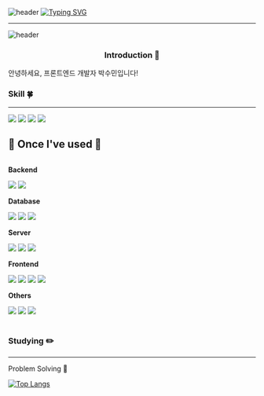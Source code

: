 ![header](https://capsule-render.vercel.app/api?type=waving&color=ff9750&text=&animation=twinkling&height=80)
[![Typing SVG](https://readme-typing-svg.demolab.com?font=Alkatra&weight=500&size=45&duration=3500&pause=3&color=ff9750&center=false&vCenter=false&multiline=true&repeat=true&width=1000&height=100&lines=Welcome+to+suemin's+GitHub!👋)](https://git.io/typing-svg)

<div align="left">

-------


![header](https://capsule-render.vercel.app/api?height=350&text=Frontend-Developer&desc=I'm+suemin%20&color=ff9750&type=venom&&stroke=ff9750)

### <center>Introduction 🙌</center>
안녕하세요, 프론트엔드 개발자 박수민입니다!


### Skill 🍀
---


<div>
  <img src="https://img.shields.io/badge/Typescript-3178C6?style=typescript&logo=typescript&logoColor=white"/>
  <img src="https://img.shields.io/badge/Javascript-F7DF1E?style=Javascript&logo=Javascript&logoColor=white"/>
  <img src="https://img.shields.io/badge/React-61DAFB?style=React&logo=React&logoColor=white"/>
  <img src="https://img.shields.io/badge/Vue.js-4FC08D?style=vuedotjst&logo=Vue.js&logoColor=white"/>

  
</div>


## 🔨 Once I've used 🔨
<div style="display:flex; flex-direction:column; align-items:flex-start;">
    <!-- Backend -->
    <p><strong>Backend</strong></p>
    <div>
        <img src="https://img.shields.io/badge/Java-007396?style=for-the-badge&logo=Java&logoColor=white"> 
        <img src="https://img.shields.io/badge/Spring Boot-6DB33F?style=for-the-badge&logo=spring boot&logoColor=white"> 
    </div>
    <!-- Database -->
    <p><strong>Database</strong></p>
    <div>
        <img src="https://img.shields.io/badge/oracle-F80000?style=for-the-badge&logo=oracle&logoColor=white"> 
        <img src="https://img.shields.io/badge/mysql-4479A1?style=for-the-badge&logo=mysql&logoColor=white"> 
        <img src="https://img.shields.io/badge/firebase-FFCA28?style=for-the-badge&logo=firebase&logoColor=white">
    </div>
    <!-- Server -->
    <p><strong>Server</strong></p>
    <div>
        <img src="https://img.shields.io/badge/linux-FCC624?style=for-the-badge&logo=linux&logoColor=black"> 
        <img src="https://img.shields.io/badge/apache tomcat-F8DC75?style=for-the-badge&logo=apachetomcat&logoColor=black">
        <img src="https://img.shields.io/badge/Amazon AWS-232F3E?style=for-the-badge&logo=amazon aws&logoColor=white"> 
    </div>
    <!-- Frontend -->
    <p><strong>Frontend</strong></p>
    <div>
        <img src="https://img.shields.io/badge/html5-E34F26?style=flat-square&logo=html5&logoColor=white"> 
        <img src="https://img.shields.io/badge/css-1572B6?style=flat-square&logo=css3&logoColor=white"> 
        <img src="https://img.shields.io/badge/javascript-F7DF1E?style=flat-square&logo=javascript&logoColor=black"> 
        <img src="https://img.shields.io/badge/bootstrap-7952B3?style=flat-square&logo=bootstrap&logoColor=white">
    </div>
    <!-- Others -->
    <p><strong>Others</strong></p>
    <div>
        <img src="https://img.shields.io/badge/Kotlin-7F52FF?style=flat-square&logo=kotlin&logoColor=white">
        <img src="https://img.shields.io/badge/Andoid Studio-3DDC84?style=flat-square&logo=android studio&logoColor=white">
        <img src="https://img.shields.io/badge/python-3776AB?style=flat-square&logo=python&logoColor=white"> 
</div><br>
</div>





### Studying ✏️
<hr>



Problem Solving 💪






[![Top Langs](https://github-readme-stats.vercel.app/api/top-langs/?username=sueminPark&langs_count=8)](https://github.com/sueminPark/github-readme-stats)

</center>


